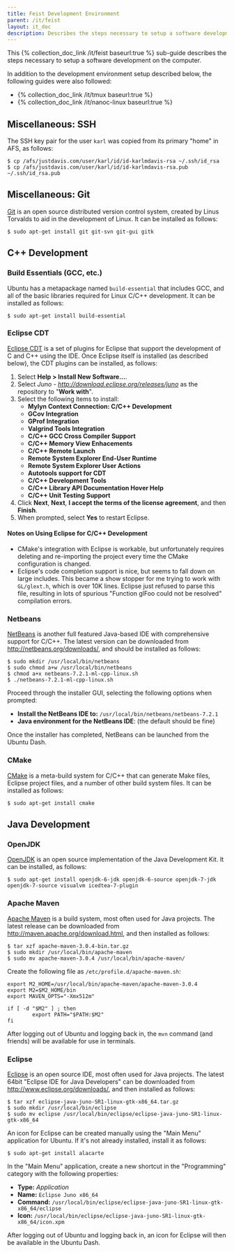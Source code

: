 ```yaml
---
title: Feist Development Environment
parent: /it/feist
layout: it_doc
description: Describes the steps necessary to setup a software development on feist.
---
```


This {% collection_doc_link /it/feist baseurl:true %} sub-guide describes the steps necessary to setup a software development on the computer.

In addition to the development environment setup described below, the following guides were also followed:

* {% collection_doc_link /it/tmux baseurl:true %}
* {% collection_doc_link /it/nanoc-linux baseurl:true %}


## Miscellaneous: SSH

The SSH key pair for the user `karl` was copied from its primary "home" in AFS, as follows:

```shell-session
$ cp /afs/justdavis.com/user/karl/id/id-karlmdavis-rsa ~/.ssh/id_rsa
$ cp /afs/justdavis.com/user/karl/id/id-karlmdavis-rsa.pub ~/.ssh/id_rsa.pub
```


## Miscellaneous: Git

[Git](http://git-scm.com/) is an open source distributed version control system, created by Linus Torvalds to aid in the development of Linux. It can be installed as follows:

```shell-session
$ sudo apt-get install git git-svn git-gui gitk
```


## C++ Development


### Build Essentials (GCC, etc.)

Ubuntu has a metapackage named `build-essential` that includes GCC, and all of the basic libraries required for Linux C/C++ development. It can be installed as follows:

```shell-session
$ sudo apt-get install build-essential
```


### Eclipse CDT

[Eclipse CDT](http://www.eclipse.org/cdt/) is a set of plugins for Eclipse that support the development of C and C++ using the IDE. Once Eclipse itself is installed (as described below), the CDT plugins can be installed, as follows:

1. Select **Help > Install New Software...**.
1. Select *Juno - http://download.eclipse.org/releases/juno* as the repository to "**Work with**".
1. Select the following items to install:
    * **Mylyn Context Connection: C/C++ Development**
    * **GCov Integration**
    * **GProf Integration**
    * **Valgrind Tools Integration**
    * **C/C++ GCC Cross Compiler Support**
    * **C/C++ Memory View Enhacements**
    * **C/C++ Remote Launch**
    * **Remote System Explorer End-User Runtime**
    * **Remote System Explorer User Actions**
    * **Autotools support for CDT**
    * **C/C++ Development Tools**
    * **C/C++ Library API Documentation Hover Help**
    * **C/C++ Unit Testing Support**
1. Click **Next**, **Next**, **I accept the terms of the license agreement**, and then **Finish**.
1. When prompted, select **Yes** to restart Eclipse.


#### Notes on Using Eclipse for C/C++ Development

* CMake's integration with Eclipse is workable, but unfortunately requires deleting and re-importing the project every time the CMake configuration is changed.
* Eclipse's code completion support is nice, but seems to fall down on large includes. This became a show stopper for me trying to work with `GL/glext.h`, which is over 10K lines. Eclipse just refused to parse this file, resulting in lots of spurious "Function glFoo could not be resolved" compilation errors.


### Netbeans

[NetBeans](http://netbeans.org/]) is another full featured Java-based IDE with comprehensive support for C/C++. The latest version can be downloaded from <http://netbeans.org/downloads/>, and should be installed as follows:

```shell-session
$ sudo mkdir /usr/local/bin/netbeans
$ sudo chmod a+w /usr/local/bin/netbeans
$ chmod a+x netbeans-7.2.1-ml-cpp-linux.sh
$ ./netbeans-7.2.1-ml-cpp-linux.sh
```

Proceed through the installer GUI, selecting the following options when prompted:

* **Install the NetBeans IDE to:** `/usr/local/bin/netbeans/netbeans-7.2.1`
* **Java environment for the NetBeans IDE**: (the default should be fine)

Once the installer has completed, NetBeans can be launched from the Ubuntu Dash.


### CMake

[CMake](http://www.cmake.org/) is a meta-build system for C/C++ that can generate Make files, Eclipse project files, and a number of other build system files. It can be installed as follows:

```shell-session
$ sudo apt-get install cmake
```


## Java Development


### OpenJDK

[OpenJDK](http://openjdk.java.net/) is an open source implementation of the Java Development Kit. It can be installed, as follows:

```shell-session
$ sudo apt-get install openjdk-6-jdk openjdk-6-source openjdk-7-jdk openjdk-7-source visualvm icedtea-7-plugin
```


### Apache Maven

[Apache Maven](http://maven.apache.org/) is a build system, most often used for Java projects. The latest release can be downloaded from <http://maven.apache.org/download.html>, and then installed as follows:

```shell-session
$ tar xzf apache-maven-3.0.4-bin.tar.gz
$ sudo mkdir /usr/local/bin/apache-maven
$ sudo mv apache-maven-3.0.4 /usr/local/bin/apache-maven/
```

Create the following file as `/etc/profile.d/apache-maven.sh`:

```
export M2_HOME=/usr/local/bin/apache-maven/apache-maven-3.0.4
export M2=$M2_HOME/bin
export MAVEN_OPTS="-Xmx512m"

if [ -d "$M2" ] ; then
        export PATH="$PATH:$M2"
fi
```

After logging out of Ubuntu and logging back in, the `mvn` command (and friends) will be available for use in terminals.


### Eclipse

[Eclipse](http://eclipse.org/) is an open source IDE, most often used for Java projects. The latest 64bit "Eclipse IDE for Java Developers" can be downloaded from <http://www.eclipse.org/downloads/>, and then installed as follows:

```shell-session
$ tar xzf eclipse-java-juno-SR1-linux-gtk-x86_64.tar.gz
$ sudo mkdir /usr/local/bin/eclipse
$ sudo mv eclipse /usr/local/bin/eclipse/eclipse-java-juno-SR1-linux-gtk-x86_64
```

An icon for Eclipse can be created manually using the "Main Menu" application for Ubuntu. If it's not already installed, install it as follows:

```shell-session
$ sudo apt-get install alacarte
```

In the "Main Menu" application, create a new shortcut in the "Programming" category with the following properties:

* **Type:** *Application*
* **Name:** `Eclipse Juno x86_64`
* **Command:** `/usr/local/bin/eclipse/eclipse-java-juno-SR1-linux-gtk-x86_64/eclipse`
* **Icon:** `/usr/local/bin/eclipse/eclipse-java-juno-SR1-linux-gtk-x86_64/icon.xpm`

After logging out of Ubuntu and logging back in, an icon for Eclipse will then be available in the Ubuntu Dash.
